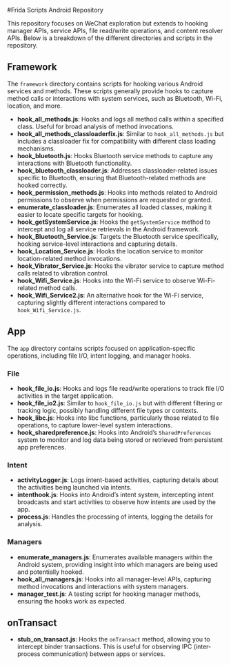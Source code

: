 #Frida Scripts Android Repository

This repository focuses on WeChat exploration but extends to hooking manager APIs, service APIs, file read/write operations, and content resolver APIs. Below is a breakdown of the different directories and scripts in the repository.

## Framework

The `framework` directory contains scripts for hooking various Android services and methods. These scripts generally provide hooks to capture method calls or interactions with system services, such as Bluetooth, Wi-Fi, location, and more.

- **hook_all_methods.js**: Hooks and logs all method calls within a specified class. Useful for broad analysis of method invocations.
- **hook_all_methods_classloaderfix.js**: Similar to `hook_all_methods.js` but includes a classloader fix for compatibility with different class loading mechanisms.
- **hook_bluetooth.js**: Hooks Bluetooth service methods to capture any interactions with Bluetooth functionality.
- **hook_bluetooth_classloader.js**: Addresses classloader-related issues specific to Bluetooth, ensuring that Bluetooth-related methods are hooked correctly.
- **hook_permission_methods.js**: Hooks into methods related to Android permissions to observe when permissions are requested or granted.
- **enumerate_classloader.js**: Enumerates all loaded classes, making it easier to locate specific targets for hooking.
- **hook_getSystemService.js**: Hooks the `getSystemService` method to intercept and log all service retrievals in the Android framework.
- **hook_Bluetooth_Service.js**: Targets the Bluetooth service specifically, hooking service-level interactions and capturing details.
- **hook_Location_Service.js**: Hooks the location service to monitor location-related method invocations.
- **hook_Vibrator_Service.js**: Hooks the vibrator service to capture method calls related to vibration control.
- **hook_Wifi_Service.js**: Hooks into the Wi-Fi service to observe Wi-Fi-related method calls.
- **hook_Wifi_Service2.js**: An alternative hook for the Wi-Fi service, capturing slightly different interactions compared to `hook_Wifi_Service.js`.

## App

The `app` directory contains scripts focused on application-specific operations, including file I/O, intent logging, and manager hooks.

### File

- **hook_file_io.js**: Hooks and logs file read/write operations to track file I/O activities in the target application.
- **hook_file_io2.js**: Similar to `hook_file_io.js` but with different filtering or tracking logic, possibly handling different file types or contexts.
- **hook_libc.js**: Hooks into libc functions, particularly those related to file operations, to capture lower-level system interactions.
- **hook_sharedpreference.js**: Hooks into Android’s `SharedPreferences` system to monitor and log data being stored or retrieved from persistent app preferences.

### Intent

- **activityLogger.js**: Logs intent-based activities, capturing details about the activities being launched via intents.
- **intenthook.js**: Hooks into Android’s intent system, intercepting intent broadcasts and start activities to observe how intents are used by the app.
- **process.js**: Handles the processing of intents, logging the details for analysis.

### Managers

- **enumerate_managers.js**: Enumerates available managers within the Android system, providing insight into which managers are being used and potentially hooked.
- **hook_all_managers.js**: Hooks into all manager-level APIs, capturing method invocations and interactions with system managers.
- **manager_test.js**: A testing script for hooking manager methods, ensuring the hooks work as expected.

## onTransact

- **stub_on_transact.js**: Hooks the `onTransact` method, allowing you to intercept binder transactions. This is useful for observing IPC (inter-process communication) between apps or services.
